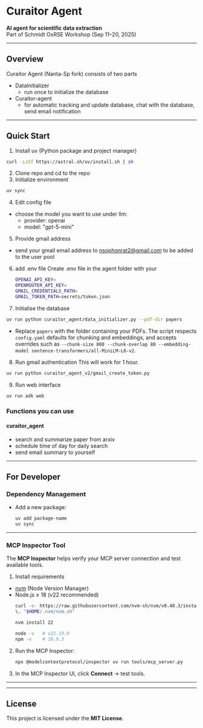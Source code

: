 # Curaitor Agent  
**AI agent for scientific data extraction**  
Part of Schmidt OxRSE Workshop (Sep 11–20, 2025)  

---

## Overview  
Curaitor Agent (Nanta-Sp fork) consists of two parts
- DataInitializer
  -  run once to initialize the database
- Curaitor-agent
  - for automatic tracking and update database, chat with the database, send email notification

---

## Quick Start  
1) Install uv (Python package and project manager)
```bash
curl -LsSf https://astral.sh/uv/install.sh | sh
```
2) Clone repo and cd to the repo
3) Initialize environment
```bash
uv sync
```
4) Edit config file
  - choose the model you want to use under llm:
    - provider: openai
    - model: "gpt-5-mini"

5) Provide gmail address
  - send your gmail email address to nsophonrat2@gmail.com to be added to the user pool

6) add .env file
    Create .env file in the agent folder with your 
    ```bash
    OPENAI_API_KEY=
    OPENROUTER_API_KEY=
    GMAIL_CREDENTIALS_PATH=
    GMAIL_TOKEN_PATH=secrets/token.json
    ```
7) Initialise the database
```bash
uv run python curaitor_agent/data_initializer.py --pdf-dir papers
```
  - Replace `papers` with the folder containing your PDFs. The script respects
    `config.yaml` defaults for chunking and embeddings, and accepts overrides
    such as `--chunk-size 800 --chunk-overlap 80 --embedding-model sentence-transformers/all-MiniLM-L6-v2`.

8) Run gmail authentication
This will work for 1 hour.
```bash
uv run python curaitor_agent_v2/gmail_create_token.py
```

9) Run web interface
```bash
uv run adk web
```

### Functions you can use
#### curaitor_agent
- search and summarize paper from arxiv
- schedule time of day for daily search
- send email summary to yourself

---

## For Developer
### Dependency Management  
- Add a new package:  
  ```bash
  uv add package-name
  uv sync
  ```


---

### MCP Inspector Tool  

The **MCP Inspector** helps verify your MCP server connection and test available tools.  

1) Install requirements  
- [nvm](https://github.com/nvm-sh/nvm) (Node Version Manager)  
- Node.js ≥ 18 (v22 recommended)
   ```bash
   curl -o- https://raw.githubusercontent.com/nvm-sh/nvm/v0.40.3/install.sh | bash
   \. "$HOME/.nvm/nvm.sh"

   nvm install 22

   node -v   # v22.19.0
   npm -v    # 10.9.3
   ```

2) Run the MCP Inspector:  
   ```bash
   npx @modelcontextprotocol/inspector uv run tools/mcp_server.py
   ```

3) In the MCP Inspector UI, click **Connect** → test tools.

---


---

## License  
This project is licensed under the **MIT License**.  
